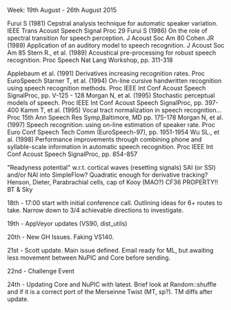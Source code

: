 Week: 19th August - 26th August 2015

Furui S (1981) Cepstral analysis technique for automatic speaker variation. IEEE Trans Acoust Speech Signal Proc 29
Furui S (1986) On the role of spectral transition for speech perception. J Acoust Soc Am 80
Cohen JR (1989) Application of an auditory model to speech recognition. J Acoust Soc Am 85
Stern R., et al. (1989) Acoustical pre-processing for robust speech recognition. Proc Speech Nat Lang Workshop, pp. 311-318

Applebaum et al. (1991) Derivatives increasing recognition rates. Proc EuroSpeech
Starner T, et al. (1994) On-line cursive handwritten recognition using speech recognition methods. Proc IEEE Int Conf Acoust Speech SignalProc, pp. V-125 - 128
Morgan N, et al. (1995) Stochastic perceptual models of speech. Proc IEEE Int Conf Acoust Speech SignalProc, pp. 397-400
Kamm T, et al. (1995) Vocal tract normalization in speech recognition... Proc 15th Ann Speech Res Symp,Baltimore, MD pp. 175-178
Morgan N, et al. (1997) Speech recognition: using on-line estimation of speaker rate. Proc Euro Conf Speech Tech Comm (EuroSpeech-97), pp. 1951-1954
Wu SL., et al. (1998) Performance improvements through combining phone and syllable-scale information in automatic speech recognition. Proc IEEE Int Conf Acoust Speech SignalProc, pp. 854-857

"Readyness potential" w.r.t. cortical waves (resetting signals)
SAI (or SSI) and/or NAI into SimpleFlow?
Quadratic enough for derivative tracking?
Henson, Dieter, Parabrachial cells, cap of Kooy (MAO?)
CF36 PROPERTY!!
BT & Sky

18th -
17:00 start with initial conference call. Outlining ideas for 6+ routes to take. Narrow down to 3/4 achievable directions to investigate.

19th - 
AppVeyor updates (VS90, dist_utils)

20th -
New GH Issues. Faking VS140.

21st - 
Scott update. Main issue defined. Email ready for ML, but awaiting less movement between NuPIC and Core before sending.

22nd - 
Challenge Event

24th -
Updating Core and NuPIC with latest. Brief look at Random::shuffle and if it is a correct port of the Merseinne Twist (MT, sp?). TM diffs after update.
